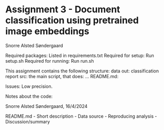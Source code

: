# Assignment 3 - Document classification using pretrained image embeddings
Snorre Alsted Søndergaard

Required packages: Listed in requirements.txt
Required for setup: Run setup.sh
Required for running: Run run.sh


This assignment contains the following structure:
data
out: classification report
src: the main script, that does: ...
README.md: 

Issues: Low precision.

Notes about the code:



Snorre Alsted Søndergaard, 16/4/2024


README.md
	- Short description
	- Data source
	- Reproducing analysis
    - Discussion/summary